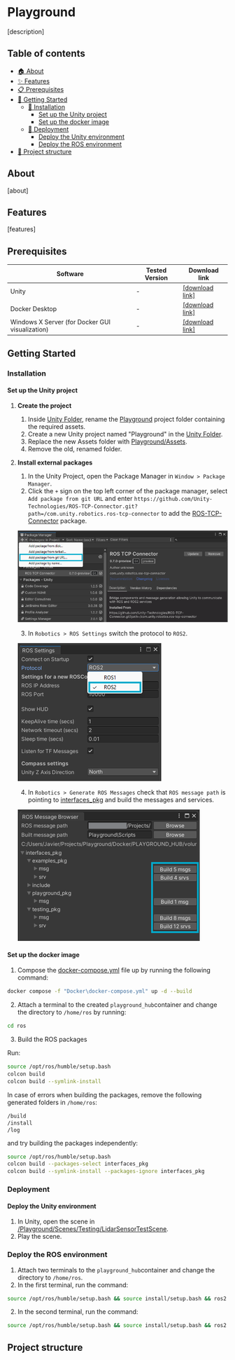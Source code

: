 # Playground

[description]

## Table of contents
- [🏠 About]()
- [✨ Features](#features)
- [📋 Prerequisites](#prerequisites)
- [📖 Getting Started](#getting-started)
    - [🔧 Installation](#installation)
        - [Set up the Unity project](#set-up-the-unity-project)
        - [Set up the docker image](#set-up-the-docker-image)
    - [🚀 Deployment](#deployment)
        - [Deploy the Unity environment](#deploy-the-unity-environment)
        - [Deploy the ROS environment](#deploy-the-ros-environment)
- [📁 Project structure](#project-structure)

## About
[about]

## Features
[features]

## Prerequisites


| Software                                        | Tested Version | Download link                                                      |
|-------------------------------------------------|----------------|--------------------------------------------------------------------|
| Unity                                           | -              | [[download link]](https://unity.com/download)                      |
| Docker Desktop                                  | -              | [[download link]](https://www.docker.com/products/docker-desktop/) |
| Windows X Server (for Docker GUI visualization) | -              | [[download link]](https://sourceforge.net/projects/vcxsrv/)        |


## Getting Started

### Installation

#### Set up the Unity project

1. **Create the project**

    1. Inside [Unity Folder](./Unity/), rename the [Playground](./Unity/Playground/) project folder containing the required assets.
    2. Create a new Unity project named "Playground" in the [Unity Folder](./Unity/).
    3. Replace the new Assets folder with [Playground/Assets](./Unity/Playground/Assets/).
    4. Remove the old, renamed folder.

2. **Install external packages**

    1. In the Unity Project, open the Package Manager in `Window > Package Manager`.
    2. Click the `+` sign on the top left corner of the package manager, select `Add package from git URL` and enter `https://github.com/Unity-Technologies/ROS-TCP-Connector.git?path=/com.unity.robotics.ros-tcp-connector` to add the [ROS-TCP-Connector](https://github.com/Unity-Technologies/ROS-TCP-Connector) package.

    ![](./docs/images/package_manager.png)
    
    3. In `Robotics > ROS Settings` switch the protocol to `ROS2`.

    ![](./docs/images/ros_protocol.png)

    4. In `Robotics > Generate ROS Messages` check that `ROS message path` is pointing to [interfaces_pkg](./Docker/PLAYGROUND_HUB/volume/ROS/src/interfaces_pkg/) and build the messages and services.

    ![](./docs/images/generate_ros_messages.png)

#### Set up the docker image

1. Compose the [docker-compose.yml](./Docker/docker-compose.yml) file up by running the following command:
```bash
docker compose -f "Docker\docker-compose.yml" up -d --build
```
2. Attach a terminal to the created `playground_hub`container and change the directory to `/home/ros` by running:
```bash
cd ros
```
3. Build the ROS packages

Run:
```bash
source /opt/ros/humble/setup.bash
colcon build
colcon build --symlink-install
```

In case of errors when building the packages, remove the following generated folders in `/home/ros`:
```
/build
/install
/log
```

and try building the packages independently:
```bash
source /opt/ros/humble/setup.bash
colcon build --packages-select interfaces_pkg
colcon build --symlink-install --packages-ignore interfaces_pkg
```

### Deployment

#### Deploy the Unity environment

1. In Unity, open the scene in [/Playground/Scenes/Testing/LidarSensorTestScene](./Unity/Playground/Assets/Playground/Scenes/Testing/LidarSensorTestScene.unity).
2. Play the scene.

### Deploy the ROS environment
1. Attach two terminals to the `playground_hub`container and change the directory to `/home/ros`.
2. In the first terminal, run the command:
```bash
source /opt/ros/humble/setup.bash && source install/setup.bash && ros2 run ros_tcp_endpoint default_server_endpoint
```
2. In the second terminal, run the command:
```bash
source /opt/ros/humble/setup.bash && source install/setup.bash && ros2 run testing_pkg lidar_sensor_test
```

## Project structure





